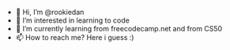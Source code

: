- 👋 Hi, I’m @rookiedan
- 👀 I’m interested in learning to code
- 🌱 I’m currently learning from freecodecamp.net and from CS50
- 📫 How to reach me? Here i guess :)

<!---
rookiedan/rookiedan is a ✨ special ✨ repository because its `README.md` (this file) appears on your GitHub profile.
You can click the Preview link to take a look at your changes.
--->
